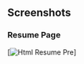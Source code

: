 ## Screenshots
### Resume Page


[![Html Resume Pre](https://user-images.githubusercontent.com/105370811/192711518-94915776-4727-474e-a1be-8577409053ba.PNG)]
